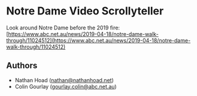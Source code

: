 # Notre Dame Video Scrollyteller

Look around Notre Dame before the 2019 fire: [https://www.abc.net.au/news/2019-04-18/notre-dame-walk-through/11024512](https://www.abc.net.au/news/2019-04-18/notre-dame-walk-through/11024512)

## Authors

- Nathan Hoad ([nathan@nathanhoad.net](mailto:nathan@nathanhoad.net))
- Colin Gourlay ([gourlay.colin@abc.net.au](mailto:gourlay.colin@abc.net.au))
